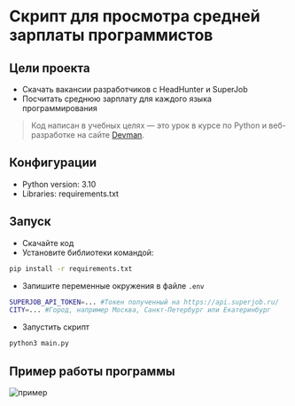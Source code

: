 # Скрипт для просмотра средней зарплаты программистов

## Цели проекта

* Скачать вакансии разработчиков с HeadHunter и SuperJob
* Посчитать среднюю зарплату для каждого языка программирования

> Код написан в учебных целях — это урок в курсе по Python и веб-разработке на сайте [Devman](https://dvmn.org).

## Конфигурации

* Python version: 3.10
* Libraries: requirements.txt

## Запуск

- Скачайте код
- Установите библиотеки командой:

```bash
pip install -r requirements.txt
```

- Запишите переменные окружения в файле `.env`

```bash
SUPERJOB_API_TOKEN=... #Токен полученный на https://api.superjob.ru/
CITY=... #Город, например Москва, Санкт-Петербург или Екатеринбург
```

- Запустить скрипт

```bash
python3 main.py
```

## Пример работы программы

![пример](https://dvmn.org/filer/canonical/1567490703/266/)